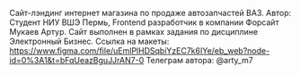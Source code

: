 Сайт-лэндинг интернет магазина по продаже автозапчастей ВАЗ. 
Автор: Студент НИУ ВШЭ Пермь, Frontend разработчик в компании Форсайт Мукаев Артур. 
Сайт выполнен в рамках задания по дисциплине Электронный Бизнес.
Ссылка на макеты: https://www.figma.com/file/uEmlPlHDSqbiYzEC7k6IYe/eb_web?node-id=0%3A1&t=bFqUeazBguJJrAN7-0
Телеграм автора: @arty_m7
